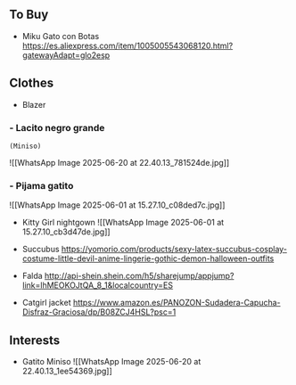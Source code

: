 
## To Buy

- Miku Gato con Botas
	https://es.aliexpress.com/item/1005005543068120.html?gatewayAdapt=glo2esp
## Clothes

- Blazer
### - Lacito negro grande
	(Miniso)
	
![[WhatsApp Image 2025-06-20 at 22.40.13_781524de.jpg]]

### - Pijama gatito
![[WhatsApp Image 2025-06-01 at 15.27.10_c08ded7c.jpg]]

- Kitty Girl nightgown
![[WhatsApp Image 2025-06-01 at 15.27.10_cb3d47de.jpg]]

- Succubus
	https://yomorio.com/products/sexy-latex-succubus-cosplay-costume-little-devil-anime-lingerie-gothic-demon-halloween-outfits

- Falda
	http://api-shein.shein.com/h5/sharejump/appjump?link=lhMEOKOJtQA_8_1&localcountry=ES

- Catgirl jacket
	https://www.amazon.es/PANOZON-Sudadera-Capucha-Disfraz-Graciosa/dp/B08ZCJ4HSL?psc=1

## Interests

- Gatito Miniso
![[WhatsApp Image 2025-06-20 at 22.40.13_1ee54369.jpg]]


